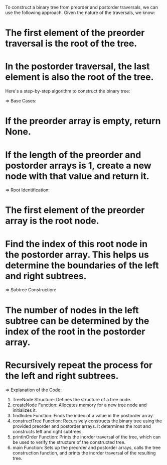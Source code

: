 To construct a binary tree from preorder and postorder traversals, we can use the following approach. Given the nature of the traversals, we know:

# The first element of the preorder traversal is the root of the tree.
# In the postorder traversal, the last element is also the root of the tree.

Here's a step-by-step algorithm to construct the binary tree:

=> Base Cases:

# If the preorder array is empty, return None.
# If the length of the preorder and postorder arrays is 1, create a new node with that value and return it.


=> Root Identification:

# The first element of the preorder array is the root node.
# Find the index of this root node in the postorder array. This helps us determine the boundaries of the left and right subtrees.


=> Subtree Construction:

# The number of nodes in the left subtree can be determined by the index of the root in the postorder array.
# Recursively repeat the process for the left and right subtrees.


=> Explanation of the Code:
1. TreeNode Structure: Defines the structure of a tree node.
2. createNode Function: Allocates memory for a new tree node and initializes it.
3. findIndex Function: Finds the index of a value in the postorder array.
4. constructTree Function: Recursively constructs the binary tree using the provided preorder and postorder arrays. It determines the root and constructs left and right subtrees.
5. printInOrder Function: Prints the inorder traversal of the tree, which can be used to verify the structure of the constructed tree.
6. main Function: Sets up the preorder and postorder arrays, calls the tree construction function, and prints the inorder traversal of the resulting tree.